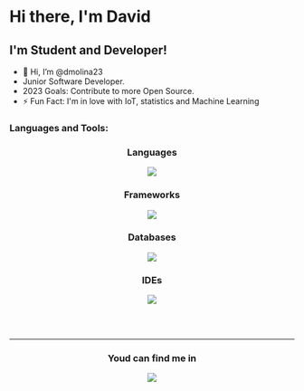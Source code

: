 # Hi there, I'm David

## I'm Student and Developer! 
- 👋 Hi, I’m @dmolina23
- Junior Software Developer.
- 2023 Goals: Contribute to more Open Source.
- ⚡ Fun Fact: I'm in love with IoT, statistics and Machine Learning

### Languages and Tools:
<h3 align="center">Languages</h4>
<p align="center">
<a><img src="https://skillicons.dev/icons?i=js,ts,java,python,dart,css,scss,md"/></a>
</p>

<h3 align="center">Frameworks</h3>
<p align="center">
  <a><img src="https://skillicons.dev/icons?i=angular,react,flutter,nodejs,express,spring"/></a>
</p>

<h3 align="center">Databases</h3>
<p align="center">
  <a><img src="https://skillicons.dev/icons?i=mongodb,mysql,postgres,graphql"/></a>
</p>

<h3 align="center">IDEs</h3>
<p align="center">
  <a><img src="https://skillicons.dev/icons?i=idea,vscode,eclipse,visualstudio"/></a>
</p>

<br />
<br />

---


<h3 align="center">Youd can find me in</h3>
<p align="center">
  <a href="https://www.linkedin.com/in/david-molina-g%C3%A1mez-683571226/"><img src="https://skillicons.dev/icons?i=linkedin"/></a>
</p>

